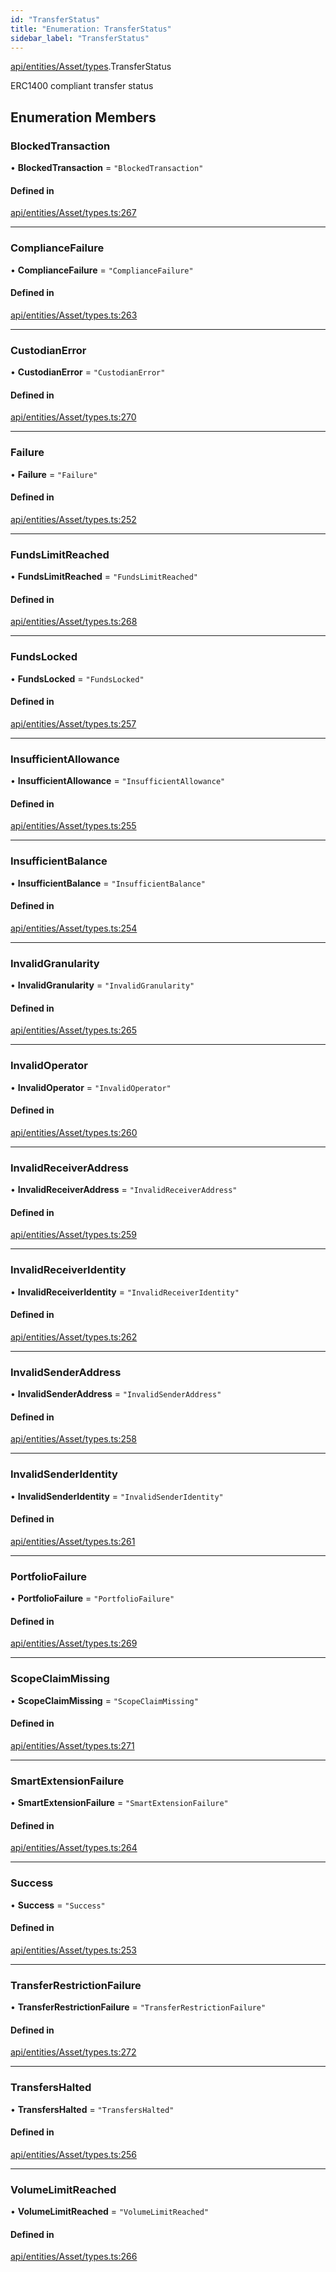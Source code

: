 ```yaml
---
id: "TransferStatus"
title: "Enumeration: TransferStatus"
sidebar_label: "TransferStatus"
---
```


[api/entities/Asset/types](../../../../../../modules/API/Entities/Asset/Types/Types.md).TransferStatus

ERC1400 compliant transfer status

## Enumeration Members

### BlockedTransaction

• **BlockedTransaction** = ``"BlockedTransaction"``

#### Defined in

[api/entities/Asset/types.ts:267](https://github.com/PolymeshAssociation/polymesh-sdk/blob/49a0066c3/src/api/entities/Asset/types.ts#L267)

___

### ComplianceFailure

• **ComplianceFailure** = ``"ComplianceFailure"``

#### Defined in

[api/entities/Asset/types.ts:263](https://github.com/PolymeshAssociation/polymesh-sdk/blob/49a0066c3/src/api/entities/Asset/types.ts#L263)

___

### CustodianError

• **CustodianError** = ``"CustodianError"``

#### Defined in

[api/entities/Asset/types.ts:270](https://github.com/PolymeshAssociation/polymesh-sdk/blob/49a0066c3/src/api/entities/Asset/types.ts#L270)

___

### Failure

• **Failure** = ``"Failure"``

#### Defined in

[api/entities/Asset/types.ts:252](https://github.com/PolymeshAssociation/polymesh-sdk/blob/49a0066c3/src/api/entities/Asset/types.ts#L252)

___

### FundsLimitReached

• **FundsLimitReached** = ``"FundsLimitReached"``

#### Defined in

[api/entities/Asset/types.ts:268](https://github.com/PolymeshAssociation/polymesh-sdk/blob/49a0066c3/src/api/entities/Asset/types.ts#L268)

___

### FundsLocked

• **FundsLocked** = ``"FundsLocked"``

#### Defined in

[api/entities/Asset/types.ts:257](https://github.com/PolymeshAssociation/polymesh-sdk/blob/49a0066c3/src/api/entities/Asset/types.ts#L257)

___

### InsufficientAllowance

• **InsufficientAllowance** = ``"InsufficientAllowance"``

#### Defined in

[api/entities/Asset/types.ts:255](https://github.com/PolymeshAssociation/polymesh-sdk/blob/49a0066c3/src/api/entities/Asset/types.ts#L255)

___

### InsufficientBalance

• **InsufficientBalance** = ``"InsufficientBalance"``

#### Defined in

[api/entities/Asset/types.ts:254](https://github.com/PolymeshAssociation/polymesh-sdk/blob/49a0066c3/src/api/entities/Asset/types.ts#L254)

___

### InvalidGranularity

• **InvalidGranularity** = ``"InvalidGranularity"``

#### Defined in

[api/entities/Asset/types.ts:265](https://github.com/PolymeshAssociation/polymesh-sdk/blob/49a0066c3/src/api/entities/Asset/types.ts#L265)

___

### InvalidOperator

• **InvalidOperator** = ``"InvalidOperator"``

#### Defined in

[api/entities/Asset/types.ts:260](https://github.com/PolymeshAssociation/polymesh-sdk/blob/49a0066c3/src/api/entities/Asset/types.ts#L260)

___

### InvalidReceiverAddress

• **InvalidReceiverAddress** = ``"InvalidReceiverAddress"``

#### Defined in

[api/entities/Asset/types.ts:259](https://github.com/PolymeshAssociation/polymesh-sdk/blob/49a0066c3/src/api/entities/Asset/types.ts#L259)

___

### InvalidReceiverIdentity

• **InvalidReceiverIdentity** = ``"InvalidReceiverIdentity"``

#### Defined in

[api/entities/Asset/types.ts:262](https://github.com/PolymeshAssociation/polymesh-sdk/blob/49a0066c3/src/api/entities/Asset/types.ts#L262)

___

### InvalidSenderAddress

• **InvalidSenderAddress** = ``"InvalidSenderAddress"``

#### Defined in

[api/entities/Asset/types.ts:258](https://github.com/PolymeshAssociation/polymesh-sdk/blob/49a0066c3/src/api/entities/Asset/types.ts#L258)

___

### InvalidSenderIdentity

• **InvalidSenderIdentity** = ``"InvalidSenderIdentity"``

#### Defined in

[api/entities/Asset/types.ts:261](https://github.com/PolymeshAssociation/polymesh-sdk/blob/49a0066c3/src/api/entities/Asset/types.ts#L261)

___

### PortfolioFailure

• **PortfolioFailure** = ``"PortfolioFailure"``

#### Defined in

[api/entities/Asset/types.ts:269](https://github.com/PolymeshAssociation/polymesh-sdk/blob/49a0066c3/src/api/entities/Asset/types.ts#L269)

___

### ScopeClaimMissing

• **ScopeClaimMissing** = ``"ScopeClaimMissing"``

#### Defined in

[api/entities/Asset/types.ts:271](https://github.com/PolymeshAssociation/polymesh-sdk/blob/49a0066c3/src/api/entities/Asset/types.ts#L271)

___

### SmartExtensionFailure

• **SmartExtensionFailure** = ``"SmartExtensionFailure"``

#### Defined in

[api/entities/Asset/types.ts:264](https://github.com/PolymeshAssociation/polymesh-sdk/blob/49a0066c3/src/api/entities/Asset/types.ts#L264)

___

### Success

• **Success** = ``"Success"``

#### Defined in

[api/entities/Asset/types.ts:253](https://github.com/PolymeshAssociation/polymesh-sdk/blob/49a0066c3/src/api/entities/Asset/types.ts#L253)

___

### TransferRestrictionFailure

• **TransferRestrictionFailure** = ``"TransferRestrictionFailure"``

#### Defined in

[api/entities/Asset/types.ts:272](https://github.com/PolymeshAssociation/polymesh-sdk/blob/49a0066c3/src/api/entities/Asset/types.ts#L272)

___

### TransfersHalted

• **TransfersHalted** = ``"TransfersHalted"``

#### Defined in

[api/entities/Asset/types.ts:256](https://github.com/PolymeshAssociation/polymesh-sdk/blob/49a0066c3/src/api/entities/Asset/types.ts#L256)

___

### VolumeLimitReached

• **VolumeLimitReached** = ``"VolumeLimitReached"``

#### Defined in

[api/entities/Asset/types.ts:266](https://github.com/PolymeshAssociation/polymesh-sdk/blob/49a0066c3/src/api/entities/Asset/types.ts#L266)
